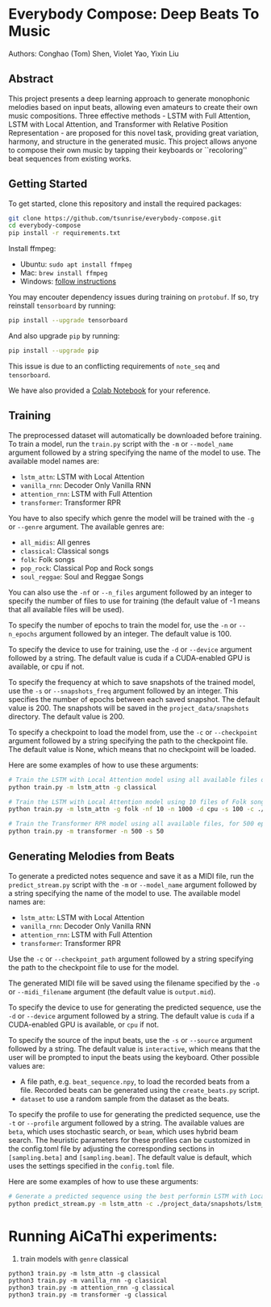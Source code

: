 # Everybody Compose: Deep Beats To Music 
Authors: Conghao (Tom) Shen, Violet Yao, Yixin Liu

## Abstract

This project presents a deep learning approach to generate monophonic melodies based on input beats, allowing even amateurs to create their own music compositions. Three effective methods - LSTM with Full Attention, LSTM with Local Attention, and Transformer with Relative Position Representation - are proposed for this novel task, providing great variation, harmony, and structure in the generated music. This project allows anyone to compose their own music by tapping their keyboards or ``recoloring'' beat sequences from existing works.

## Getting Started

To get started, clone this repository and install the required packages:
```sh
git clone https://github.com/tsunrise/everybody-compose.git
cd everybody-compose
pip install -r requirements.txt
```

Install ffmpeg:
- Ubuntu: `sudo apt install ffmpeg`
- Mac: `brew install ffmpeg`
- Windows: [follow instructions](http://blog.gregzaal.com/how-to-install-ffmpeg-on-windows/)

You may encouter dependency issues during training on `protobuf`. If so, try reinstall `tensorboard` by running:
```sh
pip install --upgrade tensorboard
```

And also upgrade `pip` by running:

```sh
pip install --upgrade pip
```

This issue is due to an conflicting requirements of `note_seq` and `tensorboard`.

We have also provided a [Colab Notebook](https://colab.research.google.com/drive/1oVn-lZI1K23EC9py6UibDOL7swQGp4v9?usp=sharing#scrollTo=kp6HIjuYvoye) for your reference.

## Training
The preprocessed dataset will automatically be downloaded before training. To train a model, run the `train.py` script with the `-m` or `--model_name` argument followed by a string specifying the name of the model to use. The available model names are:

- `lstm_attn`: LSTM with Local Attention
- `vanilla_rnn`: Decoder Only Vanilla RNN
- `attention_rnn`: LSTM with Full Attention
- `transformer`: Transformer RPR

You have to also specify which genre the model will be trained with the `-g` or `--genre` argument. The available genres are:

- `all_midis`: All genres
- `classical`: Classical songs
- `folk`: Folk songs
- `pop_rock`: Classical Pop and Rock songs
- `soul_reggae`: Soul and Reggae Songs 

You can also use the `-nf` or `--n_files` argument followed by an integer to specify the number of files to use for training (the default value of -1 means that all available files will be used).

To specify the number of epochs to train the model for, use the `-n` or `--n_epochs` argument followed by an integer. The default value is 100.

To specify the device to use for training, use the `-d` or `--device` argument followed by a string. The default value is cuda if a CUDA-enabled GPU is available, or cpu if not.

To specify the frequency at which to save snapshots of the trained model, use the `-s` or `--snapshots_freq` argument followed by an integer. This specifies the number of epochs between each saved snapshot. The default value is 200. The snapshots will be saved in the `project_data/snapshots` directory. The default value is 200.

To specify a checkpoint to load the model from, use the `-c` or `--checkpoint` argument followed by a string specifying the path to the checkpoint file. The default value is None, which means that no checkpoint will be loaded.

Here are some examples of how to use these arguments:

```sh
# Train the LSTM with Local Attention model using all available files of Classical songs, for 100 epochs, on the default device, saving snapshots every 200 epochs, and not using a checkpoint
python train.py -m lstm_attn -g classical

# Train the LSTM with Local Attention model using 10 files of Folk songs, for 1000 epochs, on the CPU, saving snapshots every 100 epochs, and starting from the checkpoint
python train.py -m lstm_attn -g folk -nf 10 -n 1000 -d cpu -s 100 -c ./project_data/snapshots/my_checkpoint.pth

# Train the Transformer RPR model using all available files, for 500 epochs, on the default device, saving snapshots every 50 epochs, and not using a checkpoint
python train.py -m transformer -n 500 -s 50
```

## Generating Melodies from Beats

To generate a predicted notes sequence and save it as a MIDI file, run the `predict_stream.py` script with the `-m` or `--model_name` argument followed by a string specifying the name of the model to use. The available model names are:

- `lstm_attn`: LSTM with Local Attention
- `vanilla_rnn`: Decoder Only Vanilla RNN
- `attention_rnn`: LSTM with Full Attention
- `transformer`: Transformer RPR

Use the `-c` or `--checkpoint_path` argument followed by a string 
specifying the path to the checkpoint file to use for the model.

The generated MIDI file will be saved using the filename specified by the `-o` or `--midi_filename` argument (the default value is `output.mid`).

To specify the device to use for generating the predicted sequence, use the `-d` or `--device` argument followed by a string. The default value is `cuda` if a CUDA-enabled GPU is available, or `cpu` if not.

To specify the source of the input beats, use the `-s` or `--source` argument followed by a string. The default value is `interactive`, which means that the user will be prompted to input the beats using the keyboard. Other possible values are:

- A file path, e.g. `beat_sequence.npy`, to load the recorded beats from a file. Recorded beats can be generated using the `create_beats.py` script.
- `dataset` to use a random sample from the dataset as the beats.

To specify the profile to use for generating the predicted sequence, use the `-t` or `--profile` argument followed by a string. The available values are `beta`, which uses stochastic search, or `beam`, which uses hybrid beam search. The heuristic parameters for these profiles can be customized in the config.toml file by adjusting the corresponding sections in `[sampling.beta]` and `[sampling.beam]`. The default value is default, which uses the settings specified in the `config.toml` file.

Here are some examples of how to use these arguments:

```sh
# Generate a predicted sequence using the best performin LSTM with Local Attention model of classical songs, from beats by the user using the keyboard, using the checkpoint at ./project_data/snapshots/my_checkpoint.pth, on the default device, and using the beta profile with default settings
python predict_stream.py -m lstm_attn -c ./project_data/snapshots/lstm_attn_all_classical_best.pth -t beta
```

# Running AiCaThi experiments:

1. train models with `genre` classical
```shell
python3 train.py -m lstm_attn -g classical
python3 train.py -m vanilla_rnn -g classical
python3 train.py -m attention_rnn -g classical
python3 train.py -m transformer -g classical
```